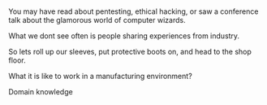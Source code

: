 ###
You may have read about pentesting, ethical hacking, or saw a conference talk about the glamorous world of computer wizards.

What we dont see often is people sharing experiences from industry.

So lets roll up our sleeves, put protective boots on, and head to the shop floor.

What it is like to work in a manufacturing environment?

Domain knowledge

